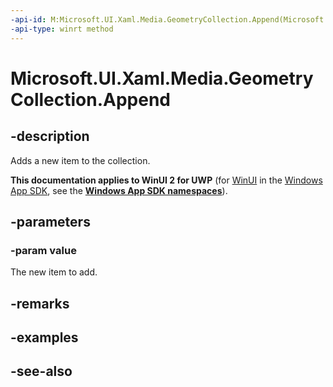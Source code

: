 ```yaml
---
-api-id: M:Microsoft.UI.Xaml.Media.GeometryCollection.Append(Microsoft.UI.Xaml.Media.Geometry)
-api-type: winrt method
---
```


<!-- Method syntax
public void Append(Windows.UI.Xaml.Media.Geometry value)
-->

# Microsoft.UI.Xaml.Media.GeometryCollection.Append

## -description
Adds a new item to the collection.

**This documentation applies to WinUI 2 for UWP** (for [WinUI](/windows/apps/winui/winui3/) in the [Windows App SDK](/windows/apps/windows-app-sdk/), see the **[Windows App SDK namespaces](/windows/windows-app-sdk/api/winrt/)**).

## -parameters
### -param value
The new item to add.

## -remarks

## -examples

## -see-also
